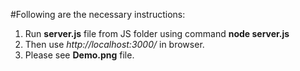 #Following are the necessary instructions:
1. Run **server.js** file from JS folder using command **node server.js**
2. Then use *http://localhost:3000/* in browser.
3. Please see **Demo.png** file.
